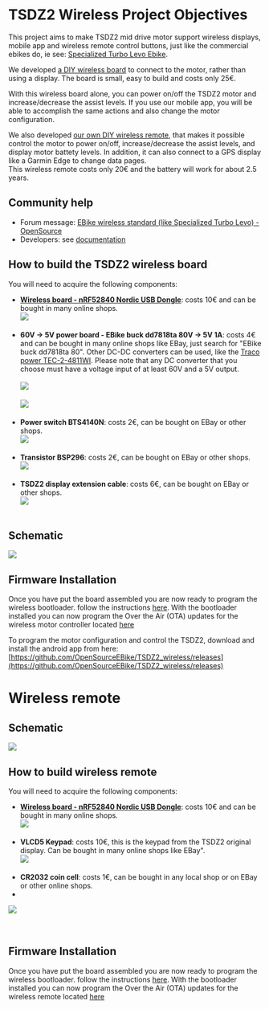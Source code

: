 # TSDZ2 Wireless Project Objectives

This project aims to make TSDZ2 mid drive motor support wireless displays, mobile app and wireless remote control buttons, just like the commercial ebikes do, ie see: [Specialized Turbo Levo Ebike](https://www.youtube.com/watch?v=F43oqj1Zlww).

We developed [a DIY wireless board](https://github.com/OpenSourceEBike/TSDZ2_wireless/tree/master/EBike_wireless_TSDZ2) to connect to the motor, rather than using a display. The board is small, easy to build and costs only 25€.

With this wireless board alone, you can power on/off the TSDZ2 motor and increase/decrease the assist levels. If you use our mobile app, you will be able to accomplish the same actions and also change the motor configuration.

We also developed [our own DIY wireless remote](https://github.com/OpenSourceEBike/TSDZ2_wireless/tree/master/EBike_wireless_remote), that makes it possible control the motor to power on/off, increase/decrease the assist levels, and display motor battety levels. In addition, it can also connect to a GPS display like a Garmin Edge to change data pages.<br> 
This wireless remote costs only 20€ and the battery will work for about 2.5 years.

## Community help

- Forum message: [EBike wireless standard (like Specialized Turbo Levo) - OpenSource](https://endless-sphere.com/forums/viewtopic.php?t=106346)
- Developers: see [documentation](https://github.com/OpenSourceEBike/TSDZ2_wireless/blob/master/documentation/README.md)

## How to build the TSDZ2 wireless board

You will need to acquire the following components:
* **[Wireless board - nRF52840 Nordic USB Dongle](https://www.nordicsemi.com/Software-and-tools/Development-Kits/nRF52840-Dongle)**: costs 10€ and can be bought in many online shops.<br>
![](NRF52840.png)<br><br>
* **60V -> 5V power board - EBike buck dd7818ta 80V -> 5V 1A**: costs 4€ and can be bought in many online shops like EBay, just search for "EBike buck dd7818ta 80". Other DC-DC converters can be used, like the [Traco power TEC-2-4811WI](https://uk.farnell.com/tracopower/tec-2-4811wi/dc-dc-converter-5v-0-4a/dp/2854928). Please note that any DC converter that you choose must have a voltage input of at least 60V and a 5V output.<br><br>
![](60V_DC_DC.png)<br><br>
![](tec.png)<br><br>
* **Power switch BTS4140N**: costs 2€, can be bought on EBay or other shops.<br>
![](4140.png)<br><br>
* **Transistor BSP296**: costs 2€, can be bought on EBay or other shops.<br>
![](bsp296.png)<br><br>
* **TSDZ2 display extension cable**: costs 6€, can be bought on EBay or other shops.<br>
![](TSDZ2_cable.png)<br><br>

## Schematic

[![](TSDZ2_wireless-schematic.png)](TSDZ2_wireless-schematic.png)

## Firmware Installation

Once you have put the board assembled you are now ready to program the wireless bootloader.
follow the instructions [here](https://github.com/OpenSourceEBike/TSDZ2_wireless/tree/master/EBike_wireless_bootloader).
With the bootloader installed you can now program the Over the Air (OTA) updates for the wireless motor controller located [here](https://github.com/OpenSourceEBike/TSDZ2_wireless/releases)

To program the motor configuration and control the TSDZ2, download and install the android app from here: [https://github.com/OpenSourceEBike/TSDZ2_wireless/releases](https://github.com/OpenSourceEBike/TSDZ2_wireless/releases)

# Wireless remote

## Schematic

[![](ebike_remote_wireless-schematic.png)](ebike_remote_wireless-schematic.png)

## How to build wireless remote
You will need to acquire the following components:
* **[Wireless board - nRF52840 Nordic USB Dongle](https://www.nordicsemi.com/Software-and-tools/Development-Kits/nRF52840-Dongle)**: costs 10€ and can be bought in many online shops.<br>
![](NRF52840.png)<br><br>
* **VLCD5 Keypad**: costs 10€, this is the keypad from the TSDZ2 original display. Can be bought in many online shops like EBay".<br>
![](VLCD5_keypad.png)<br><br>
* **CR2032 coin cell**: costs 1€, can be bought in any local shop or on EBay or other online shops.
* <br>
![](cr2032.png)<br><br><br>
## Firmware Installation

Once you have put the board assembled you are now ready to program the wireless bootloader.
follow the instructions [here](https://github.com/OpenSourceEBike/TSDZ2_wireless/tree/master/EBike_wireless_bootloader).
With the bootloader installed you can now program the Over the Air (OTA) updates for the wireless remote located [here](https://github.com/OpenSourceEBike/TSDZ2_wireless/releases)